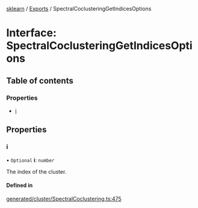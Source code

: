 [sklearn](../readme.md) / [Exports](../modules.md) / SpectralCoclusteringGetIndicesOptions

# Interface: SpectralCoclusteringGetIndicesOptions

## Table of contents

### Properties

- [i](SpectralCoclusteringGetIndicesOptions.md#i)

## Properties

### i

• `Optional` **i**: `number`

The index of the cluster.

#### Defined in

[generated/cluster/SpectralCoclustering.ts:475](https://github.com/transitive-bullshit/scikit-learn-ts/blob/367336a/packages/sklearn/src/generated/cluster/SpectralCoclustering.ts#L475)
